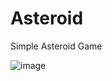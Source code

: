 # Asteroid

Simple Asteroid Game

![image](https://github.com/user-attachments/assets/3dc1a9e7-b4f9-4546-bbbd-aebec8ce4ceb)

